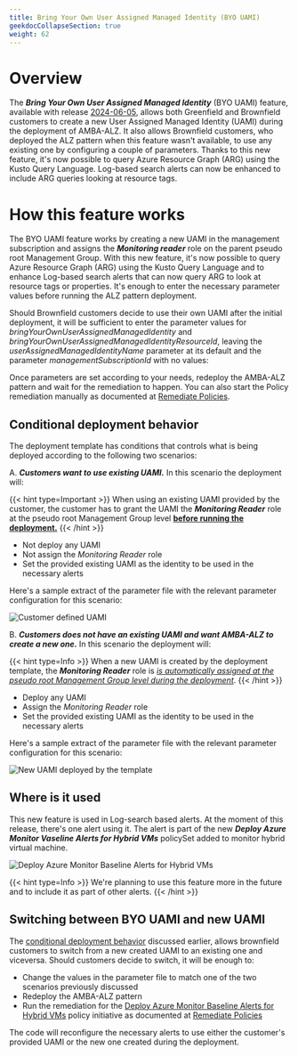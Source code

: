 ```yaml
---
title: Bring Your Own User Assigned Managed Identity (BYO UAMI)
geekdocCollapseSection: true
weight: 62
---
```


# Overview

The ***Bring Your Own User Assigned Managed Identity*** (BYO UAMI) feature, available with release [2024-06-05](../Whats-New#2024-06-05), allows both Greenfield and Brownfield customers to create a new User Assigned Managed Identity (UAMI) during the deployment of AMBA-ALZ. It also allows Brownfield customers, who deployed the ALZ pattern when this feature wasn't available, to use any existing one by configuring a couple of parameters. Thanks to this new feature, it's now possible to query Azure Resource Graph (ARG) using the Kusto Query Language. Log-based search alerts can now be enhanced to include ARG queries looking at resource tags.

# How this feature works

The BYO UAMI feature works by creating a new UAMI in the management subscription and assigns the ***Monitoring reader*** role on the parent pseudo root Management Group. With this new feature, it's now possible to query Azure Resource Graph (ARG) using the Kusto Query Language and to enhance Log-based search alerts that can now query ARG to look at resource tags or properties. It's enough to enter the necessary parameter values before running the ALZ pattern deployment.

Should Brownfield customers decide to use their own UAMI after the initial deployment, it will be sufficient to enter the parameter values for _bringYourOwnUserAssignedManagedIdentity_ and _bringYourOwnUserAssignedManagedIdentityResourceId_, leaving the _userAssignedManagedIdentityName_ parameter at its default and the parameter _managementSubscriptionId_ with no values:

Once parameters are set according to your needs, redeploy the AMBA-ALZ pattern and wait for the remediation to happen. You can also start the Policy remediation manually as documented at [Remediate Policies](../deploy/Remediate-Policies).

## Conditional deployment behavior

The deployment template has conditions that controls what is being deployed according to the following two scenarios:

A. ***Customers want to use existing UAMI.*** In this scenario the deployment will:

{{< hint type=Important >}}
When using an existing UAMI provided by the customer, the customer has to grant the UAMI the ***Monitoring Reader*** role at the pseudo root Management Group level <ins>**before running the deployment.**</ins>
{{< /hint >}}

- Not deploy any UAMI
- Not assign the _Monitoring Reader_ role
- Set the provided existing UAMI as the identity to be used in the necessary alerts

Here's a sample extract of the parameter file with the relevant parameter configuration for this scenario:

  ![Customer defined UAMI](../media/alz-UAMI-Param-Example-1.png)

B. ***Customers does not have an existing UAMI and want AMBA-ALZ to create a new one.*** In this scenario the deployment will:

{{< hint type=Info >}}
When a new UAMI is created by the deployment template, the ***Monitoring Reader*** role is <ins>*is automatically assigned at the pseudo root Management Group level during the deployment*</ins>.
{{< /hint >}}

- Deploy any UAMI
- Assign the *Monitoring Reader* role
- Set the provided existing UAMI as the identity to be used in the necessary alerts

Here's a sample extract of the parameter file with the relevant parameter configuration for this scenario:

  ![New UAMI deployed by the template](../media/alz-UAMI-Param-Example-2.png)

## Where is it used

This new feature is used in Log-search based alerts. At the moment of this release, there's one alert using it. The alert is part of the new ***Deploy Azure Monitor Vaseline Alerts for Hybrid VMs*** policySet added to monitor hybrid virtual machine.

![Deploy Azure Monitor Baseline Alerts for Hybrid VMs](../media/deploy-HybridVM-Alerts.png)

{{< hint type=Info >}}
We're planning to use this feature more in the future and to include it as part of other alerts.
{{< /hint >}}

## Switching between BYO UAMI and new UAMI

The [conditional deployment behavior](../alz/Bring-your-own-Managed-Identity.md#conditional-deployment-behavior) discussed earlier, allows brownfield customers to switch from a new created UAMI to an existing one and viceversa.
Should customers decide to switch, it will be enough to:

- Change the values in the parameter file to match one of the two scenarios previously discussed
- Redeploy the AMBA-ALZ pattern
- Run the remediation for the [Deploy Azure Monitor Baseline Alerts for Hybrid VMs](https://raw.githubusercontent.com/Azure/azure-monitor-baseline-alerts/main/patterns/alz/policySetDefinitions/Deploy-HybridVM-Alerts.json) policy initiative as documented at [Remediate Policies](../deploy/Remediate-Policies)

The code will reconfigure the necessary alerts to use either the customer's provided UAMI or the new one created during the deployment.
